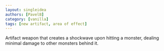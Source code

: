 ```yaml
---
layout: singleidea
authors: [PavelB]
category: [vanilla]
tags: [new artifact, area of effect]
---
```

Artifact weapon that creates a shockwave upon hitting a monster, dealing minimal damage to other monsters behind it.
